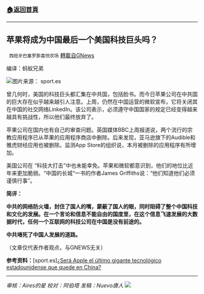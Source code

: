 ###  [:house:返回首頁](https://github.com/ourhimalayas/txt)
---


## 苹果将成为中国最后一个美国科技巨头吗？
` 西班牙巴塞罗那喜悦农场` [轉載自GNews](https://gnews.org/zh-hans/1619439/)

编译：蚂蚁兄弟

![](https://assets.gnews.org/wp-content/uploads/2021/10/image-464.png)图片来源： sport.es

曾几何时，美国的科技巨头都汇集在中共国，包括脸书。而今日苹果公司在中共国的巨大存在似乎越来越引人注意。上周，仍然在中国运营的微软宣布，它将关闭其在中国的社交网络LinkedIn。该公司表示，必须遵守中国国家的规定已经变得越来越具有挑战性，所以他们最终放弃了。

苹果公司在国内也有自己的审查问题。英国媒体BBC上周报道说，两个流行的宗教应用程序已从苹果的应用程序商店中删除。后来发现，亚马逊旗下的Audible和雅虎财经应用也被删除。监测App Store的组织说，本月被删除的应用程序有所增加。

美国公司在 “科技大打击”中也未能幸免。苹果和微软都意识到，他们的地位比近年来更加脆弱。“中国的长城“一书的作者James Griffiths说：“他们知道他们必须谨慎行事”。

**简评：**

**中共的网络防火墙，封住了国人的嘴，蒙蔽了国人的眼，同时阻碍了整个中国科技和文化的发展。在一个言论和信息不能自由的国度里，在这个信息飞速发展的大数据时代，任何一个互联网的科技公司在中国是没有前途的。**

**中共堵死了中国人发展的道路。**

（文章仅代表作者观点，与GNEWS无关）

**参考资料：**[sport.es][¿Será Apple el último gigante tecnológico estadounidense que quede en China?](https://www.sport.es/es/noticias/tecnologia/sera-apple-ultimo-gigante-tecnologico-12373149)

* * *

*审核：Aires的星
校对：阿伯塔
发稿：Nuevo唐人*
![](https://assets.gnews.org/wp-content/uploads/2021/10/GNEWS_CH.-1-3-1.jpeg)
